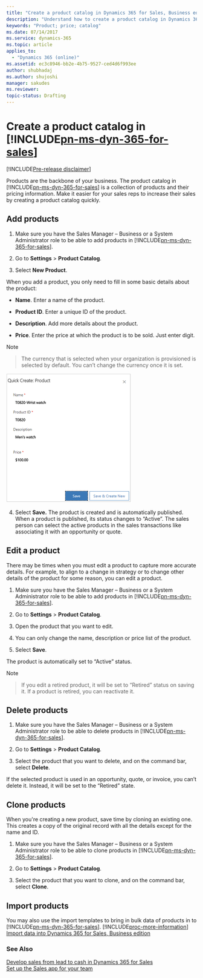 ```yaml
---
title: "Create a product catalog in Dynamics 365 for Sales, Business edition | Microsoft Docs"
description: "Understand how to create a product catalog in Dynamics 365 for Sales, Business edition to make it easier for your sales rep to increase sales. "
keywords: "Product; price; catalog"
ms.date: 07/14/2017
ms.service: dynamics-365
ms.topic: article
applies_to:
  - "Dynamics 365 (online)"
ms.assetid: ec3c8946-bb2e-4b75-9527-ced4d6f993ee
author: shubhadaj
ms.author: shujoshi
manager: sakudes
ms.reviewer: 
topic-status: Drafting
---
```


# Create a product catalog in [!INCLUDE[pn-ms-dyn-365-for-sales](../includes/pn-ms-dyn-365-for-sales.md)]

[!INCLUDE[Pre-release disclaimer](../includes/cc-beta-prerelease-disclaimer.md)]

Products are the backbone of your business. The product catalog in [!INCLUDE[pn-ms-dyn-365-for-sales](../includes/pn-ms-dyn-365-for-sales.md)] is a collection of products and their pricing information. Make it easier for your sales reps to increase their sales by creating a product catalog quickly.

## Add products

1.  Make sure you have the Sales Manager – Business or a System Administrator role to be able to add products in [!INCLUDE[pn-ms-dyn-365-for-sales](../includes/pn-ms-dyn-365-for-sales.md)].

2.  Go to **Settings** &gt; **Product Catalog**.

3.  Select **New Product**.

  When you add a product, you only need to fill in some basic details about the product:

  - **Name**. Enter a name of the product.

  - **Product ID**. Enter a unique ID of the product.

  - **Description**. Add more details about the product.

  - **Price**. Enter the price at which the product is to be sold. Just enter digit.

  > [!Note]

  > The currency that is selected when your organization is provisioned is selected by default. You can’t change the currency once it is set.

  ![Quick create form for product](media/quick-create-product.png "Quick create form for product")  

4.  Select **Save.** The product is created and is automatically published. When a product is published, its status changes to “Active”. The sales person can select the active products in the sales transactions like associating it with an opportunity or quote.

## Edit a product

There may be times when you must edit a product to capture more accurate details. For example, to align to a change in strategy or to change other details of the product for some reason, you can edit a product.

1.  Make sure you have the Sales Manager – Business or a System Administrator role to be able to add products in [!INCLUDE[pn-ms-dyn-365-for-sales](../includes/pn-ms-dyn-365-for-sales.md)].

2.  Go to **Settings** &gt; **Product Catalog**.

3.  Open the product that you want to edit.

4.  You can only change the name, description or price list of the product.

5.  Select **Save**.

  The product is automatically set to “Active” status.

  > [!Note]
 
  > If you edit a retired product, it will be set to “Retired” status on saving it. If a product is retired, you can reactivate it.

## Delete products

1.  Make sure you have the Sales Manager – Business or a System Administrator role to be able to delete products in [!INCLUDE[pn-ms-dyn-365-for-sales](../includes/pn-ms-dyn-365-for-sales.md)].

2.  Go to **Settings** &gt; **Product Catalog**.

3.  Select the product that you want to delete, and on the command bar, select **Delete**.

   If the selected product is used in an opportunity, quote, or invoice, you can’t delete it. Instead, it will be set to the “Retired” state.

## Clone products

When you're creating a new product, save time by cloning an existing one. This creates a copy of the original record with all the details except for the name and ID.

1.  Make sure you have the Sales Manager – Business or a System Administrator role to be able to clone products in [!INCLUDE[pn-ms-dyn-365-for-sales](../includes/pn-ms-dyn-365-for-sales.md)].

2.  Go to **Settings** &gt; **Product Catalog**.

3.  Select the product that you want to clone, and on the command bar, select **Clone**.

## Import products

You may also use the import templates to bring in bulk data of products in to [!INCLUDE[pn-ms-dyn-365-for-sales](../includes/pn-ms-dyn-365-for-sales.md)]. [!INCLUDE[proc-more-information](../includes/proc-more-information.md)] [Import data into Dynamics 365 for Sales, Business edition](import-data.md)  


### See Also
[Develop sales from lead to cash in Dynamics 365 for Sales](develop-sales-lead-to-cash.md)  
[Set up the Sales app for your team](set-up-sales-app-team.md)
